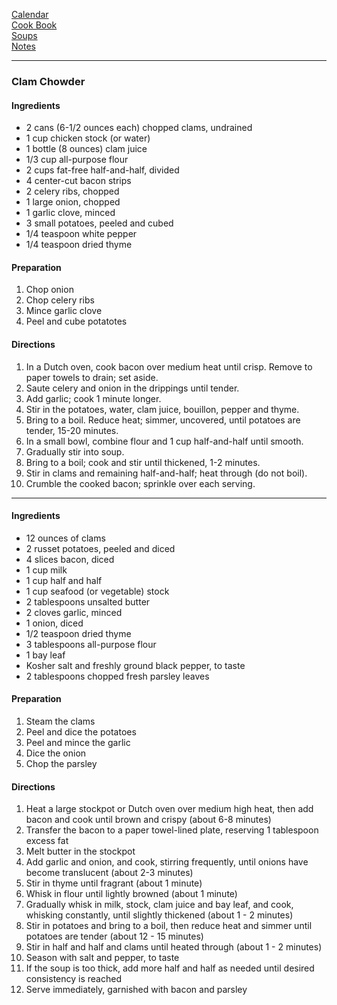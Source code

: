 [Calendar](https://github.com/vmsmith/EDT/blob/master/calendar.md)    
[Cook Book](https://github.com/vmsmith/CookBook/blob/master/README.md)      
[Soups](https://github.com/vmsmith/CookBook/blob/master/soups.md)   
[Notes](https://github.com/vmsmith/CookBook/blob/master/notes.md)    

-----  

### Clam Chowder  

#### Ingredients    
* 2 cans (6-1/2 ounces each) chopped clams, undrained   
* 1 cup chicken stock (or water)     
* 1 bottle (8 ounces) clam juice   
* 1/3 cup all-purpose flour   
* 2 cups fat-free half-and-half, divided   
* 4 center-cut bacon strips   
* 2 celery ribs, chopped   
* 1 large onion, chopped   
* 1 garlic clove, minced   
* 3 small potatoes, peeled and cubed   
* 1/4 teaspoon white pepper   
* 1/4 teaspoon dried thyme   

#### Preparation   
1. Chop onion   
2. Chop celery ribs  
3. Mince garlic clove   
4. Peel and cube potatotes  

#### Directions   
1. In a Dutch oven, cook bacon over medium heat until crisp. Remove to paper towels to drain; set aside.  
2. Saute celery and onion in the drippings until tender.   
3. Add garlic; cook 1 minute longer.   
4. Stir in the potatoes, water, clam juice, bouillon, pepper and thyme.   
5. Bring to a boil. Reduce heat; simmer, uncovered, until potatoes are tender, 15-20 minutes.   
6. In a small bowl, combine flour and 1 cup half-and-half until smooth.   
7. Gradually stir into soup.   
8. Bring to a boil; cook and stir until thickened, 1-2 minutes.    
9. Stir in clams and remaining half-and-half; heat through (do not boil).  
10. Crumble the cooked bacon; sprinkle over each serving.

-----   

#### Ingredients   

* 12 ounces of clams  
* 2 russet potatoes, peeled and diced  
* 4 slices bacon, diced   
* 1 cup milk  
* 1 cup half and half  
* 1 cup seafood (or vegetable) stock  
* 2 tablespoons unsalted butter  
* 2 cloves garlic, minced  
* 1 onion, diced  
* 1/2 teaspoon dried thyme  
* 3 tablespoons all-purpose flour  
* 1 bay leaf  
* Kosher salt and freshly ground black pepper, to taste  
* 2 tablespoons chopped fresh parsley leaves   

#### Preparation  

1. Steam the clams  
2. Peel and dice the potatoes  
3. Peel and mince the garlic  
4. Dice the onion  
5. Chop the parsley  

#### Directions  

1. Heat a large stockpot or Dutch oven over medium high heat, then add bacon and cook until brown and crispy (about 6-8 minutes)   
2. Transfer the bacon to a paper towel-lined plate, reserving 1 tablespoon excess fat  
3. Melt butter in the stockpot   
4. Add garlic and onion, and cook, stirring frequently, until onions have become translucent (about 2-3 minutes)  
5. Stir in thyme until fragrant (about 1 minute)  
6. Whisk in flour until lightly browned (about 1 minute)   
7. Gradually whisk in milk, stock, clam juice and bay leaf, and cook, whisking constantly, until slightly thickened (about 1 - 2 minutes)   
8. Stir in potatoes and bring to a boil, then reduce heat and simmer until potatoes are tender (about 12 - 15 minutes)  
9. Stir in half and half and clams until heated through (about 1 - 2 minutes)   
10. Season with salt and pepper, to taste   
11. If the soup is too thick, add more half and half as needed until desired consistency is reached  
12. Serve immediately, garnished with bacon and parsley  
